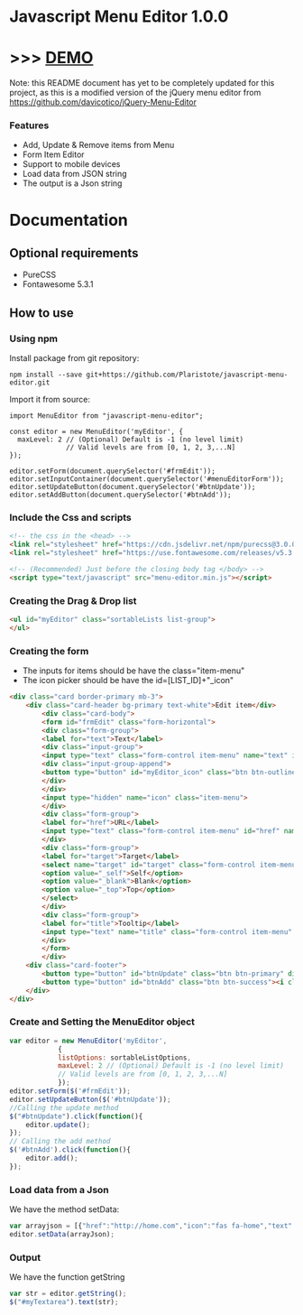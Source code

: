 # Javascript Menu Editor 1.0.0
# >>> [DEMO](https://davicotico.github.io/jQuery-Menu-Editor/)

Note: this README document has yet to be completely updated for this project, as this is a modified version of the jQuery menu editor from https://github.com/davicotico/jQuery-Menu-Editor

### Features
* Add, Update & Remove items from Menu
* Form Item Editor
* Support to mobile devices
* Load data from JSON string 
* The output is a Json string

# Documentation

## Optional requirements
* PureCSS
* Fontawesome 5.3.1

## How to use
### Using npm

Install package from git repository:

```
npm install --save git+https://github.com/Plaristote/javascript-menu-editor.git
```

Import it from source:

```
import MenuEditor from "javascript-menu-editor";

const editor = new MenuEditor('myEditor', { 
  maxLevel: 2 // (Optional) Default is -1 (no level limit)
              // Valid levels are from [0, 1, 2, 3,...N]
});

editor.setForm(document.querySelector('#frmEdit'));
editor.setInputContainer(document.querySelector('#menuEditorForm'));
editor.setUpdateButton(document.querySelector('#btnUpdate'));
editor.setAddButton(document.querySelector('#btnAdd'));
```

### Include the Css and scripts
```html
<!-- the css in the <head> -->
<link rel="stylesheet" href="https://cdn.jsdelivr.net/npm/purecss@3.0.0/build/pure-min.css" integrity="sha384-X38yfunGUhNzHpBaEBsWLO+A0HDYOQi8ufWDkZ0k9e0eXz/tH3II7uKZ9msv++Ls" crossorigin="anonymous">
<link rel="stylesheet" href="https://use.fontawesome.com/releases/v5.3.1/css/all.css"/>

<!-- (Recommended) Just before the closing body tag </body> -->
<script type="text/javascript" src="menu-editor.min.js"></script>
```

### Creating the Drag & Drop list
```html
<ul id="myEditor" class="sortableLists list-group">
</ul>
```
### Creating the form
* The inputs for items should be have the class="item-menu"
* The icon picker should be have the id=[LIST_ID]+"_icon"
```html
<div class="card border-primary mb-3">
    <div class="card-header bg-primary text-white">Edit item</div>
        <div class="card-body">
        <form id="frmEdit" class="form-horizontal">
        <div class="form-group">
        <label for="text">Text</label>
        <div class="input-group">
        <input type="text" class="form-control item-menu" name="text" id="text" placeholder="Text">
        <div class="input-group-append">
        <button type="button" id="myEditor_icon" class="btn btn-outline-secondary"></button>
        </div>
        </div>
        <input type="hidden" name="icon" class="item-menu">
        </div>
        <div class="form-group">
        <label for="href">URL</label>
        <input type="text" class="form-control item-menu" id="href" name="href" placeholder="URL">
        </div>
        <div class="form-group">
        <label for="target">Target</label>
        <select name="target" id="target" class="form-control item-menu">
        <option value="_self">Self</option>
        <option value="_blank">Blank</option>
        <option value="_top">Top</option>
        </select>
        </div>
        <div class="form-group">
        <label for="title">Tooltip</label>
        <input type="text" name="title" class="form-control item-menu" id="title" placeholder="Tooltip">
        </div>
        </form>
        </div>
    <div class="card-footer">
        <button type="button" id="btnUpdate" class="btn btn-primary" disabled><i class="fas fa-sync-alt"></i> Update</button>
        <button type="button" id="btnAdd" class="btn btn-success"><i class="fas fa-plus"></i> Add</button>
    </div>
</div>
```

### Create and Setting the MenuEditor object
```javascript
var editor = new MenuEditor('myEditor', 
            { 
            listOptions: sortableListOptions, 
            maxLevel: 2 // (Optional) Default is -1 (no level limit)
            // Valid levels are from [0, 1, 2, 3,...N]
            });
editor.setForm($('#frmEdit'));
editor.setUpdateButton($('#btnUpdate'));
//Calling the update method
$("#btnUpdate").click(function(){
    editor.update();
});
// Calling the add method
$('#btnAdd').click(function(){
    editor.add();
});
```

### Load data from a Json
We have the method setData:
```javascript
var arrayjson = [{"href":"http://home.com","icon":"fas fa-home","text":"Home", "target": "_top", "title": "My Home"},{"icon":"fas fa-chart-bar","text":"Opcion2"},{"icon":"fas fa-bell","text":"Opcion3"},{"icon":"fas fa-crop","text":"Opcion4"},{"icon":"fas fa-flask","text":"Opcion5"},{"icon":"fas fa-map-marker","text":"Opcion6"},{"icon":"fas fa-search","text":"Opcion7","children":[{"icon":"fas fa-plug","text":"Opcion7-1","children":[{"icon":"fas fa-filter","text":"Opcion7-1-1"}]}]}];
editor.setData(arrayJson);
```
### Output
We have the function getString
```javascript
var str = editor.getString();
$("#myTextarea").text(str);
```
